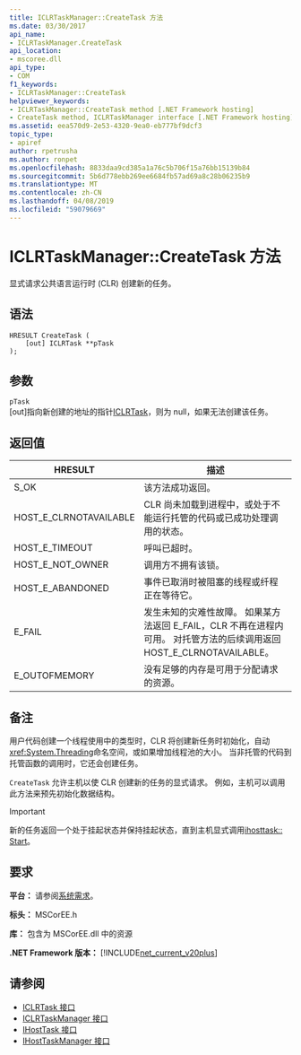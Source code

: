 ```yaml
---
title: ICLRTaskManager::CreateTask 方法
ms.date: 03/30/2017
api_name:
- ICLRTaskManager.CreateTask
api_location:
- mscoree.dll
api_type:
- COM
f1_keywords:
- ICLRTaskManager::CreateTask
helpviewer_keywords:
- ICLRTaskManager::CreateTask method [.NET Framework hosting]
- CreateTask method, ICLRTaskManager interface [.NET Framework hosting]
ms.assetid: eea570d9-2e53-4320-9ea0-eb777bf9dcf3
topic_type:
- apiref
author: rpetrusha
ms.author: ronpet
ms.openlocfilehash: 8833daa9cd385a1a76c5b706f15a76bb15139b84
ms.sourcegitcommit: 5b6d778ebb269ee6684fb57ad69a8c28b06235b9
ms.translationtype: MT
ms.contentlocale: zh-CN
ms.lasthandoff: 04/08/2019
ms.locfileid: "59079669"
---
```

# <a name="iclrtaskmanagercreatetask-method"></a>ICLRTaskManager::CreateTask 方法
显式请求公共语言运行时 (CLR) 创建新的任务。  
  
## <a name="syntax"></a>语法  
  
```  
HRESULT CreateTask (  
    [out] ICLRTask **pTask  
);  
```  
  
## <a name="parameters"></a>参数  
 `pTask`  
 [out]指向新创建的地址的指针[ICLRTask](../../../../docs/framework/unmanaged-api/hosting/iclrtask-interface.md)，则为 null，如果无法创建该任务。  
  
## <a name="return-value"></a>返回值  
  
|HRESULT|描述|  
|-------------|-----------------|  
|S_OK|该方法成功返回。|  
|HOST_E_CLRNOTAVAILABLE|CLR 尚未加载到进程中，或处于不能运行托管的代码或已成功处理调用的状态。|  
|HOST_E_TIMEOUT|呼叫已超时。|  
|HOST_E_NOT_OWNER|调用方不拥有该锁。|  
|HOST_E_ABANDONED|事件已取消时被阻塞的线程或纤程正在等待它。|  
|E_FAIL|发生未知的灾难性故障。 如果某方法返回 E_FAIL，CLR 不再在进程内可用。 对托管方法的后续调用返回 HOST_E_CLRNOTAVAILABLE。|  
|E_OUTOFMEMORY|没有足够的内存是可用于分配请求的资源。|  
  
## <a name="remarks"></a>备注  
 用户代码创建一个线程使用中的类型时，CLR 将创建新任务时初始化，自动<xref:System.Threading>命名空间，或如果增加线程池的大小。 当非托管的代码到托管函数的调用时，它还会创建任务。  
  
 `CreateTask` 允许主机以使 CLR 创建新的任务的显式请求。 例如，主机可以调用此方法来预先初始化数据结构。  
  
> [!IMPORTANT]
>  新的任务返回一个处于挂起状态并保持挂起状态，直到主机显式调用[ihosttask:: Start](../../../../docs/framework/unmanaged-api/hosting/ihosttask-start-method.md)。  
  
## <a name="requirements"></a>要求  
 **平台：** 请参阅[系统需求](../../../../docs/framework/get-started/system-requirements.md)。  
  
 **标头：** MSCorEE.h  
  
 **库：** 包含为 MSCorEE.dll 中的资源  
  
 **.NET Framework 版本：** [!INCLUDE[net_current_v20plus](../../../../includes/net-current-v20plus-md.md)]  
  
## <a name="see-also"></a>请参阅

- [ICLRTask 接口](../../../../docs/framework/unmanaged-api/hosting/iclrtask-interface.md)
- [ICLRTaskManager 接口](../../../../docs/framework/unmanaged-api/hosting/iclrtaskmanager-interface.md)
- [IHostTask 接口](../../../../docs/framework/unmanaged-api/hosting/ihosttask-interface.md)
- [IHostTaskManager 接口](../../../../docs/framework/unmanaged-api/hosting/ihosttaskmanager-interface.md)
